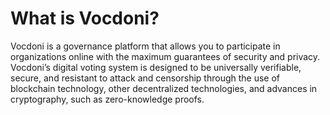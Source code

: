 # What is Vocdoni?

Vocdoni is a governance platform that allows you to participate in organizations online with the maximum guarantees of security and privacy. Vocdoni’s digital voting system is designed to be universally verifiable, secure, and resistant to attack and censorship through the use of blockchain technology, other decentralized technologies, and advances in cryptography, such as zero-knowledge proofs.

